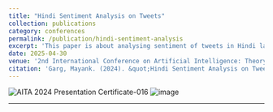 ```yaml
---
title: "Hindi Sentiment Analysis on Tweets"
collection: publications
category: conferences
permalink: /publication/hindi-sentiment-analysis
excerpt: 'This paper is about analysing sentiment of tweets in Hindi language'
date: 2025-04-30
venue: '2nd International Conference on Artificial Intelligence: Theory and Applications (AITA 2024).'
citation: 'Garg, Mayank. (2024). &quot;Hindi Sentiment Analysis on Tweets.&quot; <i>Artificial Intelligence: Theory and Applications </i>.'
---
```


![AITA 2024 Presentation Certificate-016](https://github.com/user-attachments/assets/7711cc23-b680-437c-b26c-f93beaa6f514)
![image](https://github.com/user-attachments/assets/cb34a612-5493-41a8-8597-9af666a63af8)


---
